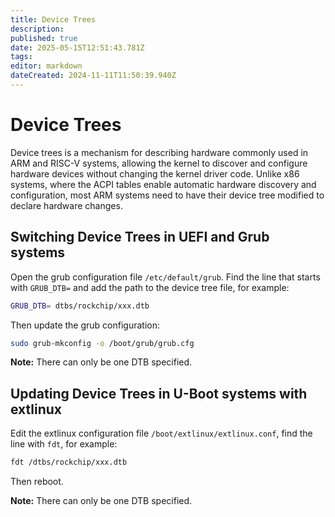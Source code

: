 ```yaml
---
title: Device Trees
description: 
published: true
date: 2025-05-15T12:51:43.781Z
tags: 
editor: markdown
dateCreated: 2024-11-11T11:50:39.940Z
---
```


# Device Trees
Device trees is a mechanism for describing hardware commonly used in ARM and RISC-V systems, allowing the kernel to discover and configure hardware devices without changing the kernel driver code.
Unlike x86 systems, where the ACPI tables enable automatic hardware discovery and configuration, most ARM systems need to have their device tree modified to declare hardware changes.

## Switching Device Trees in UEFI and Grub systems
Open the grub configuration file `/etc/default/grub`.
Find the line that starts with `GRUB_DTB=` and add the path to the device tree file, for example:

```bash
GRUB_DTB= dtbs/rockchip/xxx.dtb
```

Then update the grub configuration:

```bash
sudo grub-mkconfig -o /boot/grub/grub.cfg
```

**Note:** There can only be one DTB specified.

## Updating Device Trees in U-Boot systems with extlinux
Edit the extlinux configuration file `/boot/extlinux/extlinux.conf`, find the line with `fdt`, for example:

```bash
fdt /dtbs/rockchip/xxx.dtb
```
Then reboot.

**Note:** There can only be one DTB specified.